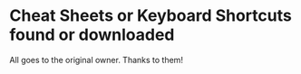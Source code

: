 # Cheat Sheets or Keyboard Shortcuts found or downloaded

All goes to the original owner. Thanks to them!
